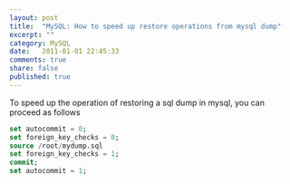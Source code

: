 ```yaml
---
layout: post
title:  "MySQL: How to speed up restore operations from mysql dump"
excerpt: ""
category: MySQL
date:   2011-01-01 22:45:33
comments: true
share: false
published: true
---
```


To speed up the operation of restoring a sql dump in mysql, you can proceed as follows

```sql
set autocommit = 0;
set foreign_key_checks = 0;
source /root/mydump.sql
set foreign_key_checks = 1;
commit;
set autocommit = 1;
```
